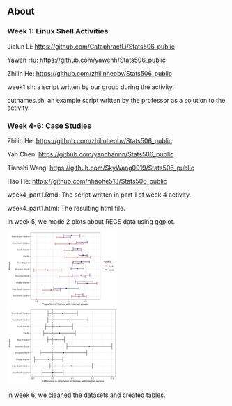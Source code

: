 ## About
### Week 1: Linux Shell Activities
Jialun Li: https://github.com/CataphractLi/Stats506_public

Yawen Hu: https://github.com/yawenh/Stats506_public

Zhilin He: https://github.com/zhilinheobv/Stats506_public

week1.sh: a script written by our group during the activity.

cutnames.sh: an example script written by the professor as a solution to the activity.

### Week 4-6: Case Studies

Zhilin He: https://github.com/zhilinheobv/Stats506_public

Yan Chen: https://github.com/yanchannn/Stats506_public

Tianshi Wang: https://github.com/SkyWang0919/Stats506_public

Hao He: https://github.com/hhaohe513/Stats506_public

week4_part1.Rmd: The script written in part 1 of week 4 activity.

week4_part1.html: The resulting html file.

In week 5, we made 2 plots about RECS data using ggplot.

<img src="../activities/week5/w4_p2_q1_plot.png" height="50%" width="50%">

<img src="../activities/week5/w4_p2_q2_plot.png" height="50%" width="50%">

in week 6, we cleaned the datasets and created tables.